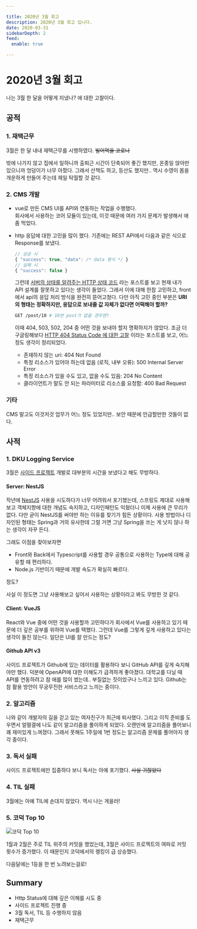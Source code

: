 ```yaml
---

title: 2020년 3월 회고
description: 2020년 3월 회고 입니다.
date: 2020-03-31
sidebarDepth: 2
feed:
  enable: true

---
```


# 2020년 3월 회고

나는 3월 한 달을 어떻게 지냈나? 에 대한 고찰이다.

## 공적

### 1. 재택근무

3월은 한 달 내내 재택근무를 시행하였다. ~~빌어먹을 코로나~~

밖에 나가지 않고 집에서 일하니까 출퇴근 시간이 단축되어 좋긴 했지만, 온종일 앉아만 있으니까 엉덩이가 너무 아팠다.
그래서 산책도 하고, 등산도 했지만.. 역시 수영이 몸을 개운하게 만들어 주는데 제일 탁월할 것 같다.

### 2. CMS 개발

- vue로 만든 CMS UI를 API와 연동하는 작업을 수행했다.\
  회사에서 사용하는 코어 모듈이 있는데, 이것 때문에 여러 가지 문제가 발생해서 애 좀 먹었다.

- http 응답에 대한 고민을 많이 했다. 기존에는 REST API에서 다음과 같은 식으로 Response를 보냈다.
  ```js
  // 성공 시
  { "success": true, "data": /* data 형식 */ }
  // 실패 시
  { "success": false }
  ```
  그런데 [서버의 상태를 알려주는 HTTP 상태 코드](https://evan-moon.github.io/2020/03/15/about-http-status-code/) 라는 포스트를 보고 현재 내가 API 설계를 잘못하고 있다는 생각이 들었다.
  그래서 이에 대해 한참 고민하고, front에서 api의 응답 처리 방식을 완전히 뜯어고쳤다.
  다만 아직 고민 중인 부분은 **URI의 형태는 정확하지만, 응답으로 보내줄 값 자체가 없다면 어떡해야 할까?**
  ``` sh
  GET /post/10 # 10번 post가 없을 경우엔?
  ```
  이때 404, 503, 502, 204 중 어떤 것을 보내야 할지 명확하지가 않았다.
  조금 더 구글링해보다 [HTTP 404 Status Code 에 대한 고찰](https://luckyyowu.tistory.com/377) 이라는 포스트를 보고, 어느 정도 생각이 정리되었다.
    - 존재하지 않는 uri: 404 Not Found
    - 특정 리소스가 있어야 하는데 없음 (로직, 내부 오류): 500 Internal Server Error
    - 특정 리소스가 있을 수도 있고, 없을 수도 있음: 204 No Content
    - 클라이언트가 말도 안 되는 파라미터로 리소스를 요청함: 400 Bad Request

### 기타

CMS 말고도 이것저것 업무가 어느 정도 있었지만.. 보안 때문에 언급할만한 것들이 없다.

## 사적

### 1. DKU Logging Service

3월은 [사이드 프로젝트](https://github.com/JunilHwang/DKU-Software-Engineering-Logging-Service) 개발로 대부분의 시간을 보냈다고 해도 무방하다.

#### Server: NestJS

작년에 [NestJS](https://nestjs.com/) 사용을 시도하다가 너무 어려워서 포기했는데, 스프링도 제대로 사용해보고 객체지향에 대한 개념도 숙지하고, 디자인패턴도 익혔더니 이제 사용에 큰 무리가 없다.
다만 굳이 NestJS를 써야만 하는 이유를 찾기가 힘든 상황이다.
사용 방법이나 디자인된 형태는 Spring과 거의 유사한데 그럴 거면 그냥 Spring을 쓰는 게 낫지 않나 하는 생각이 자꾸 든다.

그래도 이점을 찾아보자면

- Front와 Back에서 Typescript를 사용할 경우 공통으로 사용하는 Type에 대해 공유할 때 편리하다.
- Node.js 기반이기 때문에 개발 속도가 확실히 빠르다.

정도?

사실 이 정도면 그냥 사용해보고 싶어서 사용하는 상황이라고 봐도 무방한 것 같다.

#### Client: VueJS

React와 Vue 중에 어떤 것을 사용할까 고민하다가 회사에서 Vue를 사용하고 있기 때문에 더 깊은 공부를 위하여 Vue를 택했다.
그런데 Vue를 그렇게 깊게 사용하고 있다는 생각이 들진 않는다. 일단은 UI를 잘 만드는 정도?

#### Github API v3

사이드 프로젝트가 Github에 있는 데이터를 활용하다 보니 GitHub API를 깊게 숙지해야만 했다.
덕분에 OpenAPI에 대한 이해도가 급격하게 좋아졌다. 대학교를 다닐 때 API를 연동하려고 참 애를 많이 썼는데.. 부질없는 짓이었구나 느끼고 있다.
Github는 참 활용 방안이 무궁무진한 서비스라고 느끼는 중이다.

### 2. 알고리즘

나와 같이 개발자의 길을 걷고 있는 여자친구가 최근에 퇴사했다. 그리고 이직 준비를 도우면서 얼떨결에 나도 같이 알고리즘을 풀이하게 되었다.
오랜만에 알고리즘을 풀어보니 꽤 재미있게 느껴졌다. 그래서 못해도 1주일에 1번 정도는 알고리즘 문제를 풀어야지 생각 중이다.

### 3. 독서 실패

사이드 프로젝트에만 집중하다 보니 독서는 아예 포기했다. ~~사실 귀찮았다~~

### 4. TIL 실패

3월에는 아예 TIL에 손대지 않았다. 역시 나는 게을러!

### 5. 코덕 Top 10

![코덕 Top 10](https://user-images.githubusercontent.com/18749057/80858554-d54f1680-8c94-11ea-9227-39d1c34e6196.png)

1월과 2월은 주로 TIL 위주의 커밋을 했었는데, 3월은 사이드 프로젝트의 여파로 커밋 횟수가 증가했다. 이 때문인지 코덕에서의 랭킹이 급 상승했다.

다음달에는 1등을 한 번 노려보는걸로!

## Summary

- Http Status에 대해 깊은 이해를 시도 중
- 사이드 프로젝트 진행 중
- 3월 독서, TIL 등 수행하지 않음
- 재택근무